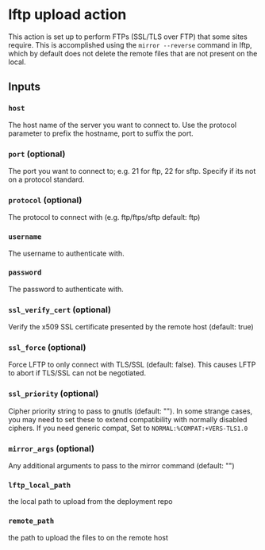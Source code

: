 # lftp upload action

This action is set up to perform FTPs (SSL/TLS over FTP) that some sites require. This is accomplished using the `mirror --reverse` command in lftp, which by default does not delete the remote files that are not present on the local.

## Inputs

### `host`
The host name of the server you want to connect to. Use the protocol parameter to prefix the hostname, port to suffix the port.

### `port` (optional)
The port you want to connect to; e.g. 21 for ftp, 22 for sftp. Specify if its not on a protocol standard.

### `protocol` (optional)
The protocol to connect with (e.g. ftp/ftps/sftp default: ftp)

### `username`
The username to authenticate with.

### `password`
The password to authenticate with.

### `ssl_verify_cert` (optional)
Verify the x509 SSL certificate presented by the remote host (default: true)

### `ssl_force` (optional)
Force LFTP to only connect with TLS/SSL (default: false). This causes LFTP to abort if TLS/SSL can not be negotiated.

### `ssl_priority` (optional)
Cipher priority string to pass to gnutls (default: ""). In some strange cases, you may need to set these to extend compatibility with normally disabled ciphers. If you need generic compat, Set to `NORMAL:%COMPAT:+VERS-TLS1.0` 

### `mirror_args` (optional)
Any additional arguments to pass to the mirror command (default: "")

### `lftp_local_path`
the local path to upload from the deployment repo

### `remote_path`
the path to upload the files to on the remote host
